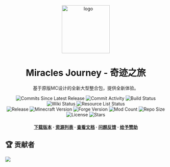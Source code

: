 <div align="center">
  <img src="https://cdn.sa.net/2024/12/08/UjBJsQtbSafA28L.png" alt="logo" width="150" height="auto" />
  <h1>Miracles Journey - 奇迹之旅</h1>
  <p>
    基于原版MC设计的全新大型整合包，提供全新体验。
  </p>
  <p>
    <img src="https://img.shields.io/github/commits-since/QianFuv/Miracles-Journey/latest?style=plastic&color=blue" alt="Commits Since Latest Release" />
    <img src="https://img.shields.io/github/commit-activity/w/QianFuv/Miracles-Journey?style=plastic&color=blue" alt="Commit Activity" />
    <img src="https://img.shields.io/github/actions/workflow/status/QianFuv/Miracles-Journey/testpack_build.yml?style=plastic&label=testpack build&color=blue" alt="Build Status" />
    <img src="https://img.shields.io/uptimerobot/status/m797930572-49470041ab540b0efc30ac67?style=plastic&label=wiki%20status&color=blue" alt="Wiki Status" />
    <img src="https://img.shields.io/uptimerobot/status/m797930565-9f7c55f97df8ef494668e3b9?style=plastic&label=reslist%20status&color=blue" alt="Resource List Status" />
    <br>
    <img src="https://img.shields.io/github/v/release/QianFuv/Miracles-Journey?style=plastic&color=blue" alt="Release" />
    <img src="https://img.shields.io/badge/dynamic/toml?url=https%3A%2F%2Fraw.githubusercontent.com%2FQianFuv%2FMiracles-Journey%2Frefs%2Fheads%2Fmain%2Fpack%2Fpack.toml&query=versions.minecraft&style=plastic&label=minecraft&color=blue" alt="Minecraft Version" />
    <img src="https://img.shields.io/badge/dynamic/toml?url=https%3A%2F%2Fraw.githubusercontent.com%2FQianFuv%2FMiracles-Journey%2Frefs%2Fheads%2Fmain%2Fpack%2Fpack.toml&query=versions.forge&style=plastic&label=forge&color=blue" alt="Forge Version" />
    <img src="https://img.shields.io/github/directory-file-count/QianFuv/Miracles-Journey/pack%2Fmods?style=plastic&label=mods&color=blue" alt="Mod Count" />
    <img src="https://img.shields.io/github/repo-size/QianFuv/Miracles-Journey?style=plastic&color=blue" alt="Repo Size" />
    <img src="https://img.shields.io/badge/license-CC--BY--NC--ND--4.0-blue?style=plastic&color=blue" alt="License" />
    <img src="https://img.shields.io/github/stars/QianFuv/Miracles-Journey?style=plastic&color=blue" alt="Stars" />
  </p>
  <h4>
      <a href="https://github.com/QianFuv/Miracles-Journey/releases">下载版本</a>
    <span> · </span>
      <a href="https://s.c1ns.cn/mjlist">资源列表</a>
    <span> · </span>
      <a href="https://mjwiki.qianf.fun/">查看文档</a>
    <span> · </span>
      <a href="https://github.com/QianFuv/Miracles-Journey/issues/new/choose">问题反馈</a>
    <span> · </span>
      <a href="https://afdian.com/a/qianfuv">给予赞助</a>
  </h4>
</div>

## 🏆 贡献者

<a href="https://github.com/QianFuv/Miracles-Journey/graphs/contributors">
  <img src="https://contrib.rocks/image?repo=QianFuv/Miracles-Journey" />
</a>